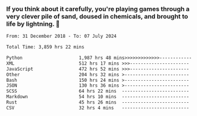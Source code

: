 ### If you think about it carefully, you're playing games through a very clever pile of sand, doused in chemicals, and brought to life by lightning.  👋


<!--START_SECTION:waka-->

```txt
From: 31 December 2018 - To: 07 July 2024

Total Time: 3,859 hrs 22 mins

Python                     1,987 hrs 48 mins>>>>>>>>>>>>>------------   51.51 %
XML                        512 hrs 17 mins >>>----------------------   13.28 %
JavaScript                 472 hrs 52 mins >>>----------------------   12.25 %
Other                      204 hrs 32 mins >------------------------   05.30 %
Bash                       150 hrs 24 mins >------------------------   03.90 %
JSON                       130 hrs 36 mins >------------------------   03.38 %
SCSS                       64 hrs 22 mins  -------------------------   01.67 %
Markdown                   54 hrs 10 mins  -------------------------   01.40 %
Rust                       45 hrs 26 mins  -------------------------   01.18 %
CSV                        32 hrs 4 mins   -------------------------   00.83 %
```

<!--END_SECTION:waka-->
